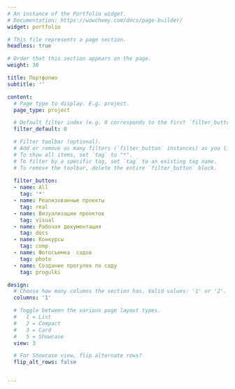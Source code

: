```yaml
---
# An instance of the Portfolio widget.
# Documentation: https://wowchemy.com/docs/page-builder/
widget: portfolio

# This file represents a page section.
headless: true

# Order that this section appears on the page.
weight: 30

title: Портфолио
subtitle: ''

content:
  # Page type to display. E.g. project.
  page_type: project

  # Default filter index (e.g. 0 corresponds to the first `filter_button` instance below).
  filter_default: 0

  # Filter toolbar (optional).
  # Add or remove as many filters (`filter_button` instances) as you like.
  # To show all items, set `tag` to "*".
  # To filter by a specific tag, set `tag` to an existing tag name.
  # To remove the toolbar, delete the entire `filter_button` block.
  
  filter_button:
  - name: All
    tag: '*'
  - name: Реализованные проекты
    tag: real
  - name: Визуализации проектов 
    tag: visual
  - name: Рабочая документация
    tag: docs
  - name: Конкурсы
    tag: comp
  - name: Фотосъемка  садов
    tag: photo
  - name: Создание прогулок по саду
    tag: progulki

design:
  # Choose how many columns the section has. Valid values: '1' or '2'.
  columns: '1'

  # Toggle between the various page layout types.
  #   1 = List
  #   2 = Compact
  #   3 = Card
  #   5 = Showcase
  view: 3

  # For Showcase view, flip alternate rows?
  flip_alt_rows: false


---
```


